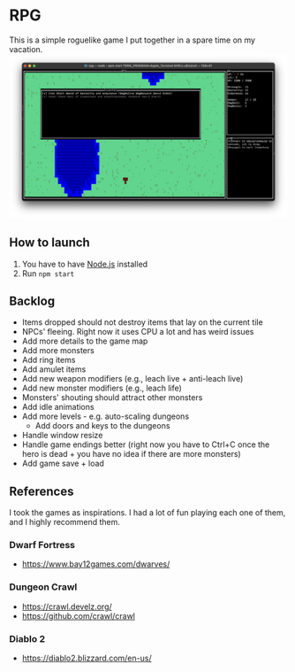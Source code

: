 # RPG
This is a simple roguelike game I put together in a spare time on my vacation.
![Game screenshot](screenshot.png)

## How to launch
1. You have to have [Node.js](https://nodejs.org/en) installed
2. Run `npm start`

## Backlog
- Items dropped should not destroy items that lay on the current tile
- NPCs' fleeing. Right now it uses CPU a lot and has weird issues
- Add more details to the game map
- Add more monsters
- Add ring items
- Add amulet items
- Add new weapon modifiers (e.g., leach live + anti-leach live)
- Add new monster modifiers (e.g., leach life)
- Monsters' shouting should attract other monsters
- Add idle animations
- Add more levels - e.g. auto-scaling dungeons
  - Add doors and keys to the dungeons
- Handle window resize
- Handle game endings better (right now you have to Ctrl+C once the hero is dead + you have no idea if there are more monsters)
- Add game save + load

## References
I took the games as inspirations. I had a lot of fun playing each one of them, and I highly recommend them. 

### Dwarf Fortress
- https://www.bay12games.com/dwarves/

### Dungeon Crawl
- https://crawl.develz.org/
- https://github.com/crawl/crawl

### Diablo 2
- https://diablo2.blizzard.com/en-us/
